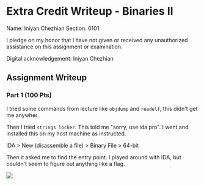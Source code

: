 # Extra Credit Writeup - Binaries II

Name: Iniyan Chezhian
Section: 0101

I pledge on my honor that I have not given or received any unauthorized
assistance on this assignment or examination.

Digital acknowledgement: Iniyan Chezhian

## Assignment Writeup

### Part 1 (100 Pts)

I tried some commands from lecture like `objdump` and `readelf`, this didn't get me anywher.

Then I tried `strings locker`. This told me "sorry, use ida pro". I went and installed this on my host machine as instructed.

IDA > New (disassemble a file) > Binary File > 64-bit

Then it asked me to find the entry point. I played around with IDA, but couldn't seem to figure out anything like a flag.


![](your_image_goes_here.png)
